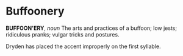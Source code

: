 # Buffoonery

**BUFFOON'ERY**, _noun_ The arts and practices of a buffoon; low jests; ridiculous pranks; vulgar tricks and postures.

Dryden has placed the accent improperly on the first syllable.
